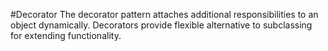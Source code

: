 #Decorator
The decorator pattern attaches additional responsibilities to an object dynamically.
Decorators provide flexible alternative to subclassing for extending functionality.
